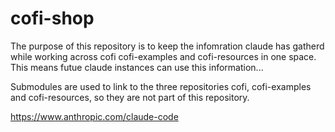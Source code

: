 # cofi-shop

The purpose of this repository is to keep the infomration claude has gatherd while 
working across cofi cofi-examples and cofi-resources in one space. This means 
futue claude instances can use this information... 

Submodules are used to link to the three repositories cofi, cofi-examples 
and cofi-resources, so they are not part of this repository.

https://www.anthropic.com/claude-code

